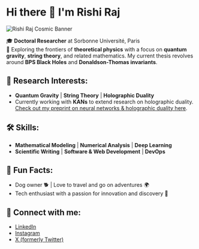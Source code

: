 # Hi there 👋 I'm Rishi Raj

![Rishi Raj Cosmic Banner](https://github.com/user-attachments/assets/fb12ef84-8626-400c-805a-2d71422fdf87)

🎓 **Doctoral Researcher** at Sorbonne Université, Paris  
🔬 Exploring the frontiers of **theoretical physics** with a focus on **quantum gravity**, **string theory**, and related mathematics. My current thesis revolves around **BPS Black Holes** and **Donaldson-Thomas invariants**.

## 🧠 Research Interests:
- **Quantum Gravity** | **String Theory** | **Holographic Duality**  
- Currently working with **KANs** to extend research on holographic duality.  
  [Check out my preprint on neural networks & holographic duality here](https://arxiv.org/abs/2312.08442).

## 🛠️ Skills:
- **Mathematical Modeling** | **Numerical Analysis** | **Deep Learning**  
- **Scientific Writing** | **Software & Web Development** | **DevOps**

## 🌱 Fun Facts:
- Dog owner 🐕 | Love to travel and go on adventures 🌍  
- Tech enthusiast with a passion for innovation and discovery 🚀

## 🔗 Connect with me:
- [LinkedIn](https://www.linkedin.com/in/rshrj/)
- [Instagram](https://www.instagram.com/rshrj/)
- [X (formerly Twitter)](https://x.com/SheavesOfColor)
